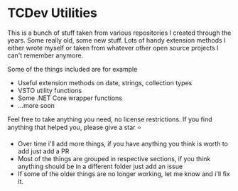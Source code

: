 # TCDev Utilities
This is a bunch of stuff taken from various repositories I created through the years. Some really old, some new stuff. Lots of handy extension methods I either wrote myself or taken from whatever other open source projects I can't remember anymore. 

Some of the things included are for example
* Useful extension methods on date, strings, collection types
* VSTO utility functions
* Some .NET Core wrapper functions
* ...more soon

Feel free to take anything you need, no license restrictions. If you find anything that helped you, please give a star ⭐

* Over time i'll add more things, if you have anything you think is worth to add just add a PR
* Most of the things are grouped in respective sections, if you think anything should be in a different folder just add an issue
* If some of the older things are no longer working, let me know and i'll fix it. 




